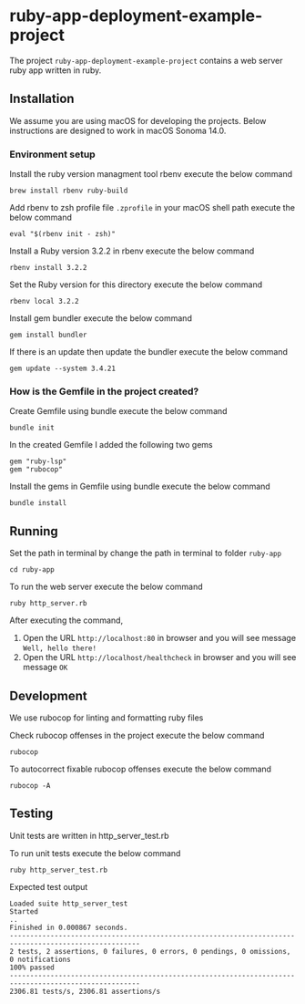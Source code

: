 # ruby-app-deployment-example-project

The project `ruby-app-deployment-example-project` contains a web server ruby app written in ruby.

## Installation

We assume you are using macOS for developing the projects. Below instructions are designed to work in macOS Sonoma 14.0.

### Environment setup

Install the ruby version managment tool rbenv execute the below command

```
brew install rbenv ruby-build
```

Add rbenv to zsh profile file `.zprofile` in your macOS shell path execute the below command

```
eval "$(rbenv init - zsh)"
```

Install a Ruby version 3.2.2 in rbenv execute the below command

```
rbenv install 3.2.2
```

Set the Ruby version for this directory execute the below command

```
rbenv local 3.2.2
```

Install gem bundler execute the below command

```
gem install bundler
```

If there is an update then update the bundler execute the below command

```
gem update --system 3.4.21
```

### How is the Gemfile in the project created?

Create Gemfile using bundle execute the below command

```
bundle init
```

In the created Gemfile I added the following two gems

```
gem "ruby-lsp"
gem "rubocop"
```

Install the gems in Gemfile using bundle execute the below command

```
bundle install
```

## Running

Set the path in terminal by change the path in terminal to folder `ruby-app`

```
cd ruby-app
```

To run the web server execute the below command

```
ruby http_server.rb
```

After executing the command,

1. Open the URL `http://localhost:80` in browser and you will see message `Well, hello there!`
2. Open the URL `http://localhost/healthcheck` in browser and you will see message `OK`

## Development

We use rubocop for linting and formatting ruby files

Check rubocop offenses in the project execute the below command

```
rubocop
```

To autocorrect fixable rubocop offenses execute the below command

```
rubocop -A
```

## Testing

Unit tests are written in http_server_test.rb

To run unit tests execute the below command

```
ruby http_server_test.rb
```

Expected test output

```
Loaded suite http_server_test
Started
..
Finished in 0.000867 seconds.
------------------------------------------------------------------------------------------------------
2 tests, 2 assertions, 0 failures, 0 errors, 0 pendings, 0 omissions, 0 notifications
100% passed
------------------------------------------------------------------------------------------------------
2306.81 tests/s, 2306.81 assertions/s
```
